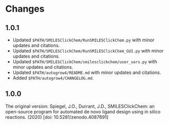 Changes
=======

1.0.1
-----

* Updated `$PATH/SMILESClickChem/RunSMILESClickChem.py` with minor updates and citations.
* Updated `$PATH/SMILESClickChem/RunSMILESClickChem_GUI.py` with minor updates and citations.
* Updated `$PATH/SMILESClickChem/smilesclickchem/user_vars.py` with minor updates and citations.
* Updated `$PATH/autogrow4/README.md` with minor updates and citations.
* Added `$PATH/autogrow4/CHANGELOG.md`.

1.0.0
-----

The original version:
Spiegel, J.O., Durrant, J.D., SMILESClickChem: an open-source program for 
automated de novo ligand design using in silico reactions. (2020)
[doi: 10.5281/zenodo.4087691]